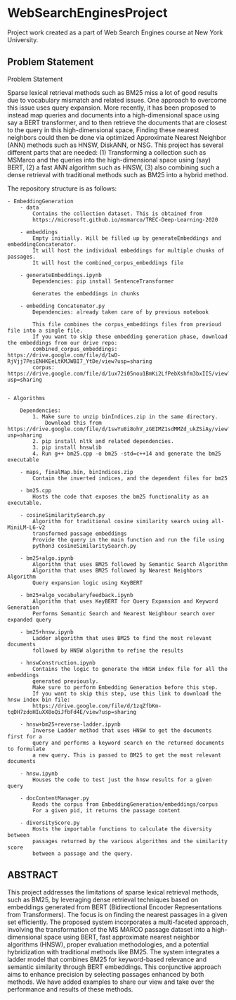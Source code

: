 # WebSearchEnginesProject
Project work created as a part of Web Search Engines course at New York University.

## Problem Statement

Problem Statement

Sparse lexical retrieval methods such as BM25 miss a lot of good results due to vocabulary mismatch and related issues. One approach to overcome this issue uses query expansion. More recently, it has been proposed to instead map queries and documents into a high-dimensional space using say a BERT transformer, and to then retrieve the documents that are closest to the query in this high-dimensional space, Finding these nearest neighbors could then be done via optimized Approximate Nearest Neighbor (ANN) methods such as HNSW, DiskANN, or NSG. This project has several different parts that are needed: (1) Transforming a collection such as MSMarco and the queries into the high-dimensional space using (say) BERT, (2) a fast ANN algorithm such as HNSW, (3) also combining such a dense retrieval with traditional methods such as BM25 into a hybrid method. 


The repository structure is as follows:

    - EmbeddingGeneration
        - data
            Contains the collection dataset. This is obtained from 
            https://microsoft.github.io/msmarco/TREC-Deep-Learning-2020 

        - embeddings
            Empty initially. Will be filled up by generateEmbeddings and embeddingConcatenator. 
            It will host the individual embeddings for multiple chunks of passages. 
            It will host the combined_corpus_embeddings file
    
        - generateEmbeddings.ipynb
            Dependencies: pip install SentenceTransformer

            Generates the embeddings in chunks
        
        - embedding Concatenator.py
            Dependencies: already taken care of by previous notebook

            This file combines the corpus_embeddings files from previoud file into a single file.
            If you want to skip these embedding generation phase, download the embeddings from our drive repo:
            combined_corpus_embeddings: https://drive.google.com/file/d/1wD-RjVjj7PeiENHKEeLtKMJWBI7_YtDe/view?usp=sharing
            corpus: https://drive.google.com/file/d/1ux72i05nou1BmKi2LfPebXshfm3bxIIS/view?usp=sharing


    - Algorithms
        
        Dependencies: 
            1. Make sure to unzip binIndices.zip in the same directory. 
                Download this from https://drive.google.com/file/d/1swYu8i8ohV_zGEIMZ1sdMMZd_ukZSiAy/view?usp=sharing 
            2. pip install nltk and related dependencies.
            3. pip install hnswlib
            4. Run g++ bm25.cpp -o bm25 -std=c++14 and generate the bm25 executable
        
        - maps, finalMap.bin, binIndices.zip
            Contain the inverted indices, and the dependent files for bm25
        
        - bm25.cpp
            Hosts the code that exposes the bm25 functionality as an executable. 
        
        - cosineSimilaritySearch.py
            Algorithm for traditional cosine similarity search using all-MiniLM-L6-v2 
            transformed passage embeddings
            Provide the query in the main function and run the file using 
            python3 cosineSimilaritySearch.py

        - bm25+algo.ipynb
            Algorithm that uses BM25 followed by Semantic Search Algorithm
            Algorithm that uses BM25 followed by Nearest Neighbors Algorithm
            Query expansion logic using KeyBERT
        
        - bm25+algo_vocabularyfeedback.ipynb
            Algorithm that uses KeyBERT for Query Expansion and Keyword Generation
            Performs Semantic Search and Nearest Neighbour search over expanded query
        
        - bm25+hnsw.ipynb
            Ladder algorithm that uses BM25 to find the most relevant documents 
            followed by HNSW algorithm to refine the results

        - hnswConstruction.ipynb
            Contains the logic to generate the HNSW index file for all the embeddings 
            generated previously. 
            Make sure to perform Embedding Generation before this step.
            If you want to skip this step, use this link to download the hnsw index bin file:
            https://drive.google.com/file/d/1zqZfbKm-tqDH7zdoHIuXX8oQiJfbFd4E/view?usp=sharing

        - hnsw+bm25+reverse-ladder.ipynb
            Inverse Ladder method that uses HNSW to get the documents first for a 
            query and performs a keyword search on the returned documents to formulate 
            a new query. This is passed to BM25 to get the most relevant documents
        
        - hnsw.ipynb
            Houses the code to test just the hnsw results for a given query
        
        - docContentManager.py
            Reads the corpus from EmbeddingGeneration/embeddings/corpus
            For a given pid, it returns the passage content
        
        - diversityScore.py
            Hosts the importable functions to calculate the diversity between 
            passages returned by the various algorithms and the similarity score 
            between a passage and the query.
        


 ## ABSTRACT        
This project addresses the limitations of sparse lexical retrieval methods, such as BM25, by leveraging dense retrieval techniques based on embeddings generated from BERT (Bidirectional Encoder Representations from Transformers). The focus is on finding the nearest passages in a given set efficiently. The proposed system incorporates a multi-faceted approach, involving the transformation of the MS MARCO passage dataset into a high-dimensional space using BERT, fast approximate nearest neighbor algorithms (HNSW), proper evaluation methodologies, and a potential hybridization with traditional methods like BM25. The system integrates a ladder model that combines BM25 for keyword-based relevance and semantic similarity through BERT embeddings. This conjunctive approach aims to enhance precision by selecting passages enhanced by both methods. We have added examples to share our view and take over the performance and results of these methods. 



